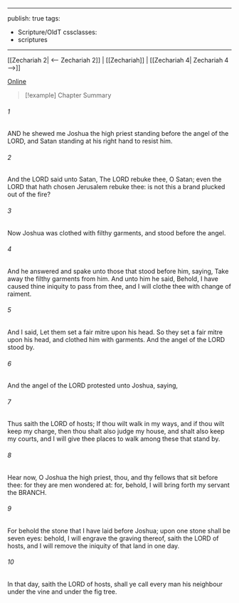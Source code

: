 

---
publish: true
tags:
  - Scripture/OldT
cssclasses:
  - scriptures
---
[[Zechariah 2| <-- Zechariah 2]] | [[Zechariah]] | [[Zechariah 4| Zechariah 4 -->]]

[Online](https://churchofjesuschrist.org/study/scriptures/ot/zech/3?lang=eng)

>[!example] Chapter Summary
>
###### 1
AND he shewed me Joshua the high priest standing before the angel of the LORD, and Satan standing at his right hand to resist him.
###### 2
And the LORD said unto Satan, The LORD rebuke thee, O Satan; even the LORD that hath chosen Jerusalem rebuke thee: is not this a brand plucked out of the fire?
###### 3
Now Joshua was clothed with filthy garments, and stood before the angel.
###### 4
And he answered and spake unto those that stood before him, saying, Take away the filthy garments from him.  And unto him he said, Behold, I have caused thine iniquity to pass from thee, and I will clothe thee with change of raiment.
###### 5
And I said, Let them set a fair mitre upon his head.  So they set a fair mitre upon his head, and clothed him with garments.  And the angel of the LORD stood by.
###### 6
And the angel of the LORD protested unto Joshua, saying,
###### 7
Thus saith the LORD of hosts; If thou wilt walk in my ways, and if thou wilt keep my charge, then thou shalt also judge my house, and shalt also keep my courts, and I will give thee places to walk among these that stand by.
###### 8
Hear now, O Joshua the high priest, thou, and thy fellows that sit before thee: for they are men wondered at: for, behold, I will bring forth my servant the BRANCH.
###### 9
For behold the stone that I have laid before Joshua; upon one stone shall be seven eyes: behold, I will engrave the graving thereof, saith the LORD of hosts, and I will remove the iniquity of that land in one day.
###### 10
In that day, saith the LORD of hosts, shall ye call every man his neighbour under the vine and under the fig tree.



